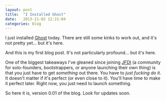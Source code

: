 ```yaml
---
layout: post
title:  "I Installed Ghost"
date:   2013-11-02 12:21:04
categories: blog
---
```

I just installed [Ghost](http://ghost.org/) today. There are still some kinks to work out, and it's not pretty yet... but it's here.

And this is my first blog post. It's not particularly profound... but it's here.

One of the biggest takeaways I've gleaned since joining [JFDI](http://jfdi.bz/) (a community for solo-founders, bootstrappers, or anyone launching their own thing) is that you just have to get _something_ out there. You have to _just fucking do it_. It doesn't matter if it's perfect (or even close to it). You'll have time to make it perfect later. Right now, you just need to launch something.

So here it is, version 0.01 of the blog. Look for updates soon.
